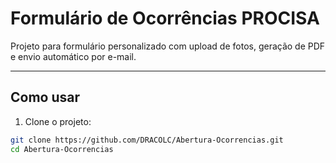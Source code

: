 # Formulário de Ocorrências PROCISA

Projeto para formulário personalizado com upload de fotos, geração de PDF e envio automático por e-mail.

---

## Como usar

1. Clone o projeto:

```bash
git clone https://github.com/DRACOLC/Abertura-Ocorrencias.git
cd Abertura-Ocorrencias
